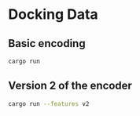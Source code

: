 # Docking Data

## Basic encoding

```sh
cargo run
```

## Version 2 of the encoder

```sh
cargo run --features v2
```
